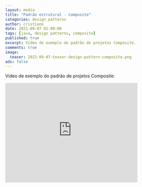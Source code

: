 ```yaml
---
layout: media
title: "Padrão estrutural - Composite"
categories: design_patterns
author: cristiano
date: 2021-09-07 02:00:00
tags: [java, design patterns, composite]
published: true
excerpt: Video de exemplo do padrão de projetos Composite.
comments: true
image:
  teaser: 2022-09-07-teaser-design-pattern-composite.png
ads: false
---
```


Video de exemplo do padrão de projetos Composite:

<iframe width="420" height="315" src="https://www.youtube.com/embed/usm8CQNhodE" frameborder="0" allowfullscreen></iframe>
